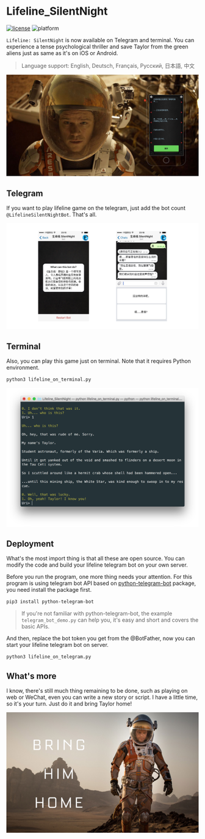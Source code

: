 # Lifeline_SilentNight

[![license](https://img.shields.io/github/license/Urinx/Lifeline_SilentNight.svg)](https://github.com/Urinx/Lifeline_SilentNight/blob/master/LICENSE) ![platform](https://img.shields.io/badge/platform-telegram%20|%20osx%20|%20linux-ff69b4.svg)

`Lifeline: SilentNight` is now available on Telegram and terminal. You can experience a tense psychological thriller and save Taylor from the green aliens just as same as it's on iOS or Android.

> Language support: English, Deutsch, Français, Русский, 日本語, 中文

![lifeline](Images/lifeline.png)

## Telegram

If you want to play lifeline game on the telegram, just add the bot count `@LifelineSilentNightBot`. That's all.

![telegram](Images/telegram.png)

## Terminal

Also, you can play this game just on terminal. Note that it requires Python environment.

```bash
python3 lifeline_on_terminal.py
```

![terminal](Images/terminal.png)

## Deployment

What's the most import thing is that all these are open source. You can modify the code and build your lifeline telegram bot on your own server.

Before you run the program, one more thing needs your attention. For this program is using telegram bot API based on [python-telegram-bot](https://github.com/python-telegram-bot/python-telegram-bot) package, you need install the package first.

```bash
pip3 install python-telegram-bot
```

> If you're not familiar with python-telegram-bot, the example `telegram_bot_demo.py` can help you, it's easy and short and covers the basic APIs.

And then, replace the bot token you get from the @BotFather, now you can start your lifeline telegram bot on server.

```bash
python3 lifeline_on_telegram.py
```

## What's more

I know, there's still much thing remaining to be done, such as playing on web or WeChat, even you can write a new story or script. I have a little time, so it's your turn. Just do it and bring Taylor home!

![bring_him_home](Images/bring_him_home.jpg)
